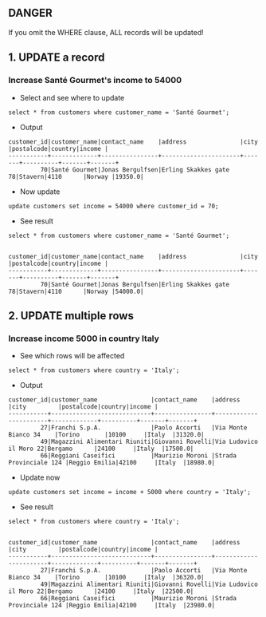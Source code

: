 
## DANGER
If you omit the WHERE clause, ALL records will be updated!

## 1. UPDATE a record
### Increase Santé Gourmet's income to 54000

- Select and see where to update
```
select * from customers where customer_name = 'Santé Gourmet';
```

- Output
```
customer_id|customer_name|contact_name    |address               |city   |postalcode|country|income |
-----------+-------------+----------------+----------------------+-------+----------+-------+-------+
         70|Santé Gourmet|Jonas Bergulfsen|Erling Skakkes gate 78|Stavern|4110      |Norway |19350.0|
```

- Now update
```
update customers set income = 54000 where customer_id = 70;
```

- See result
```
select * from customers where customer_name = 'Santé Gourmet';


customer_id|customer_name|contact_name    |address               |city   |postalcode|country|income |
-----------+-------------+----------------+----------------------+-------+----------+-------+-------+
         70|Santé Gourmet|Jonas Bergulfsen|Erling Skakkes gate 78|Stavern|4110      |Norway |54000.0|
``` 


## 2. UPDATE multiple rows
### Increase income 5000 in country Italy

- See which rows will be affected
```
select * from customers where country = 'Italy';
```

- Output
```
customer_id|customer_name               |contact_name    |address                |city         |postalcode|country|income |
-----------+----------------------------+----------------+-----------------------+-------------+----------+-------+-------+
         27|Franchi S.p.A.              |Paolo Accorti   |Via Monte Bianco 34    |Torino       |10100     |Italy  |31320.0|
         49|Magazzini Alimentari Riuniti|Giovanni Rovelli|Via Ludovico il Moro 22|Bergamo      |24100     |Italy  |17500.0|
         66|Reggiani Caseifici          |Maurizio Moroni |Strada Provinciale 124 |Reggio Emilia|42100     |Italy  |18980.0|
```

- Update now
```
update customers set income = income + 5000 where country = 'Italy';
```

- See result
```
select * from customers where country = 'Italy';


customer_id|customer_name               |contact_name    |address                |city         |postalcode|country|income |
-----------+----------------------------+----------------+-----------------------+-------------+----------+-------+-------+
         27|Franchi S.p.A.              |Paolo Accorti   |Via Monte Bianco 34    |Torino       |10100     |Italy  |36320.0|
         49|Magazzini Alimentari Riuniti|Giovanni Rovelli|Via Ludovico il Moro 22|Bergamo      |24100     |Italy  |22500.0|
         66|Reggiani Caseifici          |Maurizio Moroni |Strada Provinciale 124 |Reggio Emilia|42100     |Italy  |23980.0|
``` 
